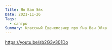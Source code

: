 ```yaml
---
Title: Ян Ван Эйк
Date: 2021-11-26
Tags:
  - саптрю
Summary: Классный Ещенепознер про Яна Ван Эйка
---
```


https://youtu.be/sb2G3v301Do